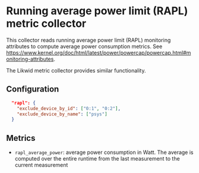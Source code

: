 # Running average power limit (RAPL) metric collector

This collector reads running average power limit (RAPL) monitoring attributes to compute average power consumption metrics. See <https://www.kernel.org/doc/html/latest/power/powercap/powercap.html#monitoring-attributes>.

The Likwid metric collector provides similar functionality.

## Configuration

```json
  "rapl": {
    "exclude_device_by_id": ["0:1", "0:2"],
    "exclude_device_by_name": ["psys"]
  }
```

## Metrics

* `rapl_average_power`: average power consumption in Watt. The average is computed over the entire runtime from the last measurement to the current measurement
